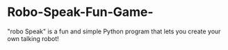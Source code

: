 # Robo-Speak-Fun-Game-
"robo Speak" is a fun and simple Python program that lets you create your own talking robot!
